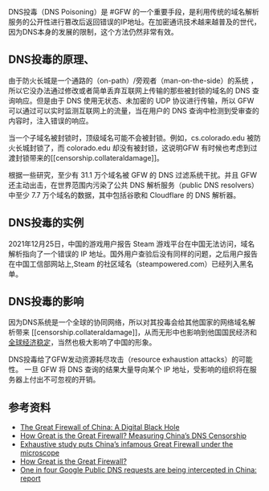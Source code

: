 
DNS投毒（DNS Poisoning）是 #GFW 的一个重要手段，是利用传统的域名解析服务的公开性进行篡改后返回错误的IP地址。在加密通讯技术越来越普及的世代，因为DNS本身的发展的限制，这个方法仍然非常有效。

## DNS投毒的原理、

由于防火长城是一个通路的（on-path）/旁观者（man-on-the-side）的系统 ，所以它没办法通过修改或者简单丢弃互联网上传输的那些被封锁的域名的 DNS 查询响应。但是由于 DNS 使用无状态、未加密的 UDP 协议进行传输，所以 GFW 可以通过可以实时监测互联网上的流量，当在用户的 DNS 查询中检测到受审查的内容时，注入错误的响应。

当一个子域名被封锁时，顶级域名可能不会被封锁。例如，cs.colorado.edu 被防火长城封锁了，而 colorado.edu 却没有被封锁，这说明GFW 有时候也考虑到过渡封锁带来的[[censorship.collateraldamage]]。

根据一些研究，至少有 31.1 万个域名被 GFW 的 DNS 过滤系统干扰。并且 GFW 还主动出击，在世界范围内污染了公共 DNS 解析服务（public DNS resolvers）中至少 7.7 万个域名的数据，其中包括谷歌和 Cloudflare 的 DNS 解析器。

## DNS投毒的实例

2021年12月25日，中国的游戏用户报告 Steam 游戏平台在中国无法访问，域名解析指向了一个错误的 IP 地址。国外用户查验后没有同样的问题，之后用户报告在中国工信部网站上,Steam 的社区域名（steampowered.com）已经列入黑名单。


## DNS投毒的影响

因为DNS系统是一个全球的协同网络，所以对其投毒会给其他国家的网络域名解析带来 [[censorship.collateraldamage]]，从而无形中也影响到他国国民经济和[全球经济稳定](https://news.ycombinator.com/item?id=8931827)，当然也极大影响了中国的形象。

DNS投毒给了GFW发动资源耗尽攻击（resource exhaustion attacks）的可能性。 一旦 GFW 将 DNS 查询的结果大量导向某个 IP 地址，受影响的组织将在服务器上付出不可忽视的开销。

## 参考资料

- [The Great Firewall of China: A Digital Black Hole](https://www.catchpoint.com/blog/great-firewall-of-china) 
- [How Great is the Great Firewall?
Measuring China’s DNS Censorship](https://www.usenix.org/system/files/sec21-hoang.pdf)
- [Exhaustive study puts China’s infamous Great Firewall under the microscope](https://portswigger.net/daily-swig/exhaustive-study-puts-chinas-infamous-great-firewall-under-the-microscope)
- [How Great is the Great Firewall?](https://www.usenix.org/system/files/sec21-hoang.pdf)
- [One in four Google Public DNS requests are being intercepted in China: report](https://blog.apnic.net/2019/07/17/one-in-four-google-public-dns-requests-are-being-intercepted-in-china-report/)